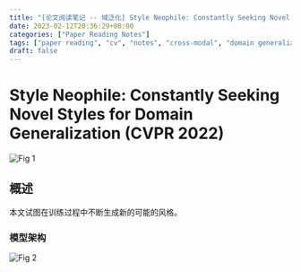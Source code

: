 ```yaml
---
title: "[论文阅读笔记 -- 域泛化] Style Neophile: Constantly Seeking Novel Styles for DG (CVPR 2022)"
date: 2023-02-12T20:36:29+08:00
categories: ["Paper Reading Notes"]
tags: ["paper reading", "cv", "notes", "cross-modal", "domain generalization"]
draft: false
---
```


# Style Neophile: Constantly Seeking Novel Styles for Domain Generalization (CVPR 2022)

![Fig 1](/images/2023/PRN328/1.png)

## 概述

本文试图在训练过程中不断生成新的可能的风格。  

### 模型架构

![Fig 2](/images/2023/PRN328/2.png)
